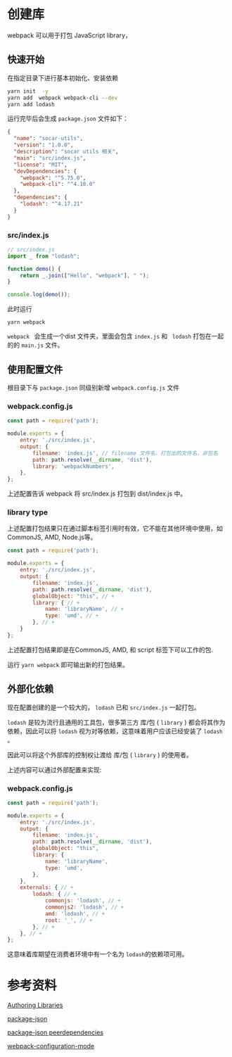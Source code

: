# 创建库

webpack 可以用于打包 JavaScript library，

## 快速开始

在指定目录下进行基本初始化、安装依赖

```bash
yarn init  -y 
yarn add  webpack webpack-cli --dev
yarn add lodash

```

运行完毕后会生成 `package.json` 文件如下：

```json
{
  "name": "socar-utils",
  "version": "1.0.0",
  "description": "socar utils 相关",
  "main": "src/index.js",
  "license": "MIT",
  "devDependencies": {
    "webpack": "^5.75.0",
    "webpack-cli": "^4.10.0"
  },
  "dependencies": {
    "lodash": "^4.17.21"
  }
}

```

### src/index.js

```js
// src/index.js
import _ from "lodash";

function demo() {
    return _.join(["Hello", "webpack"], " ");
}

console.log(demo());
```

此时运行 

```
yarn webpack
```

`webpack ` 会生成一个dist 文件夹，里面会包含 ` index.js ` 和 ` lodash` 打包在一起的的 `main.js` 文件。 

## 使用配置文件

根目录下与 `package.json` 同级别新增 `webpack.config.js` 文件

### webpack.config.js

```js
const path = require('path');

module.exports = {
    entry: './src/index.js',
    output: {
        filename: 'index.js', // filename 文件名，打包出的文件名，非包名
        path: path.resolve(__dirname, 'dist'),
        library: 'webpackNumbers',
    },
};
```

上述配置告诉 webpack 将 src/index.js 打包到 dist/index.js 中。

###  library type

上述配置打包结果只在通过脚本标签引用时有效，它不能在其他环境中使用，如CommonJS, AMD, Node.js等。

```js
const path = require('path');

module.exports = {
    entry: './src/index.js',
    output: {
        filename: 'index.js',
        path: path.resolve(__dirname, 'dist'),
        globalObject: "this", // +
        library: { // +
            name: 'libraryName', // +
            type: 'umd', // +
        }, // +
    }
};
```

上述配置打包结果即是在CommonJS, AMD, 和 script 标签下可以工作的包.

运行 `yarn webpack` 即可输出新的打包结果。

## 外部化依赖

现在配置创建的是一个较大的， `lodash` 已和 `src/index.js` 一起打包。

`lodash` 是较为流行且通用的工具包，很多第三方 库/包 ( `library` ) 都会将其作为依赖，因此可以将 `lodash` 视为对等依赖，这意味着用户应该已经安装了 `lodash` 。

因此可以将这个外部库的控制权让渡给 库/包 ( `library` ) 的使用者。

上述内容可以通过外部配置来实现:

### webpack.config.js

```js
const path = require('path');

module.exports = {
    entry: './src/index.js',
    output: {
        filename: 'index.js',
        path: path.resolve(__dirname, 'dist'),
        globalObject: "this",
        library: {
            name: 'libraryName',
            type: 'umd',
        },
    },
    externals: { // +
        lodash: { // +
            commonjs: 'lodash', // +
            commonjs2: 'lodash', // +
            amd: 'lodash', // +
            root: '_', // +
        }, // +
    }, // +
};
```
这意味着库期望在消费者环境中有一个名为 ` lodash `的依赖项可用。

# 参考资料

[Authoring Libraries](https://webpack.js.org/guides/author-libraries/#authoring-a-library)

[package-json](https://docs.npmjs.com/cli/v9/configuring-npm/package-json)

[package-json peerdependencies](https://docs.npmjs.com/cli/v9/configuring-npm/package-json#peerdependencies)

[webpack-configuration-mode](https://webpack.js.org/configuration/mode/
)
